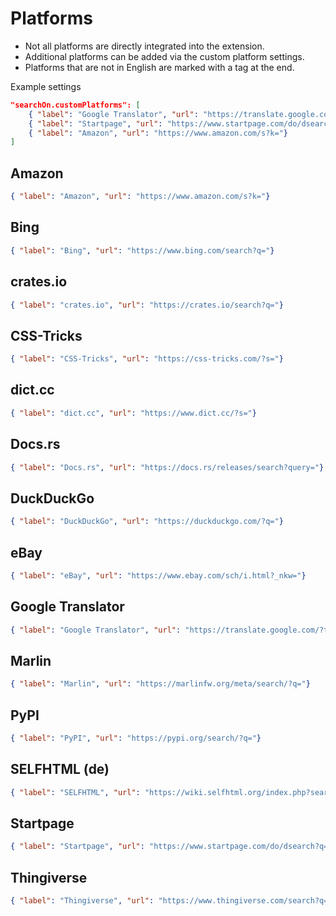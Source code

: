 # Platforms
- Not all platforms are directly integrated into the extension.
- Additional platforms can be added via the custom platform settings.
- Platforms that are not in English are marked with a tag at the end.

Example settings
```json
"searchOn.customPlatforms": [
    { "label": "Google Translator", "url": "https://translate.google.com/?text="},
    { "label": "Startpage", "url": "https://www.startpage.com/do/dsearch?q="},
    { "label": "Amazon", "url": "https://www.amazon.com/s?k="}
]
```

## Amazon
```json
{ "label": "Amazon", "url": "https://www.amazon.com/s?k="}
```

## Bing
```json
{ "label": "Bing", "url": "https://www.bing.com/search?q="}
```

## crates.io
```json
{ "label": "crates.io", "url": "https://crates.io/search?q="}
```

## CSS-Tricks
```json
{ "label": "CSS-Tricks", "url": "https://css-tricks.com/?s="}
```

## dict.cc
```json
{ "label": "dict.cc", "url": "https://www.dict.cc/?s="}
```

## Docs.rs
```json
{ "label": "Docs.rs", "url": "https://docs.rs/releases/search?query="}
```

## DuckDuckGo
```json
{ "label": "DuckDuckGo", "url": "https://duckduckgo.com/?q="}
```

## eBay
```json
{ "label": "eBay", "url": "https://www.ebay.com/sch/i.html?_nkw="}
```

## Google Translator
```json
{ "label": "Google Translator", "url": "https://translate.google.com/?text="}
```

## Marlin
```json
{ "label": "Marlin", "url": "https://marlinfw.org/meta/search/?q="}
```

## PyPI
```json
{ "label": "PyPI", "url": "https://pypi.org/search/?q="}
```

## SELFHTML (de)
```json
{ "label": "SELFHTML", "url": "https://wiki.selfhtml.org/index.php?search="}
```

## Startpage
```json
{ "label": "Startpage", "url": "https://www.startpage.com/do/dsearch?q="}
```

## Thingiverse
```json
{ "label": "Thingiverse", "url": "https://www.thingiverse.com/search?q="}
```